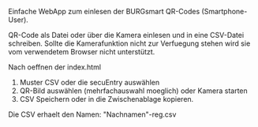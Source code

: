 Einfache WebApp zum einlesen der BURGsmart QR-Codes (Smartphone-User).

QR-Code als Datei oder über die Kamera einlesen und in eine CSV-Datei schreiben.
Sollte die Kamerafunktion nicht zur Verfuegung stehen wird sie vom verwendetem Browser nicht unterstützt.

Nach oeffnen der index.html
1. Muster CSV oder die secuEntry auswählen
2. QR-Bild auswählen (mehrfachauswahl moeglich) oder Kamera starten
3. CSV Speichern oder in die Zwischenablage kopieren.

Die CSV erhaelt den Namen: "Nachnamen"-reg.csv
